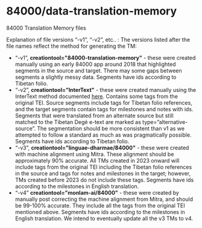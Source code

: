# 84000/data-translation-memory

84000 Translation Memory files

Explanation of file versions “-v1”, “-v2”, etc.. :
The versions listed after the file names reflect the method for generating the TM:
- “-v1”, **creationtool="84000-translation-memory"** - these were created manually using an early 84000 app around 2018 that highlighted segments in the source and target. There may some gaps between segments a slightly messy data. Segments have ids according to Tibetan folio.  
- “-v2”, **creationtool="InterText"** - these were created manually using the InterText method documented [here](https://github.com/84000/translation-memory-resources/wiki/TM-Editor-Guidelines#1-instructions-for-aligning-tms-from-pre-segmented-text-files-using-intertext). Contains some tags from the original TEI. Source segments include tags for Tibetan folio references, and the target segments contain tags for milestones and notes with ids. Segments that were translated from an alternate source but still matched to the Tibetan Degé e-text are marked as type=”alternative-source”. The segmentation should be more consistent than v1 as we attempted to follow a standard as much as was pragmatically possible. Segments have ids according to Tibetan folio.  
- “-v3”, **creationtool="linguae-dharmae/84000"** - these were created with machine alignment using Mitra. These alignment should be approximately 90% accurate. All TMs created in 2023 onward will include tags from the original TEI including the Tibetan folio references in the source and tags for notes and milestones in the target; however, TMs created before 2023 do not include these tags. Segments have ids according to the milestones in English translation.  
- “-v4” **creationtool="monlam-ai/84000"** - these were created by manually post correcting the machine alignment from Mitra, and should be 99-100% accurate. They include all the tags from the original TEI mentioned above. Segments have ids according to the milestones in English translation. We intend to eventually update all the v3 TMs to v4.  
